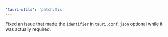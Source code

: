 ```yaml
---
'tauri-utils': 'patch:fix'
---
```


Fixed an issue that made the `identifier` in `tauri.conf.json` optional while it was actually required.
